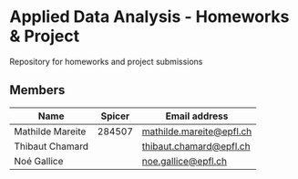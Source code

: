 # Applied Data Analysis - Homeworks & Project

Repository for homeworks and project submissions

## Members

| Name 				| Spicer | Email address			 |
| ------------------|--------| ------------------------- |
| Mathilde Mareite  | 284507 | mathilde.mareite@epfl.ch  |
| Thibaut Chamard	| 		 | thibaut.chamard@epfl.ch	 |
| Noé Gallice		| 		 | noe.gallice@epfl.ch		 |
